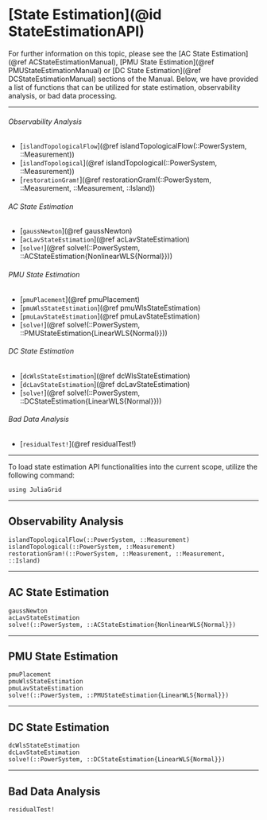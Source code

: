 # [State Estimation](@id StateEstimationAPI)
For further information on this topic, please see the [AC State Estimation](@ref ACStateEstimationManual), [PMU State Estimation](@ref PMUStateEstimationManual) or [DC State Estimation](@ref DCStateEstimationManual) sections of the Manual. Below, we have provided a list of functions that can be utilized for state estimation, observability analysis, or bad data processing.

---

###### Observability Analysis
* [`islandTopologicalFlow`](@ref islandTopologicalFlow(::PowerSystem, ::Measurement))
* [`islandTopological`](@ref islandTopological(::PowerSystem, ::Measurement))
* [`restorationGram!`](@ref restorationGram!(::PowerSystem, ::Measurement, ::Measurement, ::Island))

###### AC State Estimation
* [`gaussNewton`](@ref gaussNewton)
* [`acLavStateEstimation`](@ref acLavStateEstimation)
* [`solve!`](@ref solve!(::PowerSystem, ::ACStateEstimation{NonlinearWLS{Normal}}))

###### PMU State Estimation
* [`pmuPlacement`](@ref pmuPlacement)
* [`pmuWlsStateEstimation`](@ref pmuWlsStateEstimation)
* [`pmuLavStateEstimation`](@ref pmuLavStateEstimation)
* [`solve!`](@ref solve!(::PowerSystem, ::PMUStateEstimation{LinearWLS{Normal}}))

###### DC State Estimation
* [`dcWlsStateEstimation`](@ref dcWlsStateEstimation)
* [`dcLavStateEstimation`](@ref dcLavStateEstimation)
* [`solve!`](@ref solve!(::PowerSystem, ::DCStateEstimation{LinearWLS{Normal}}))

###### Bad Data Analysis
* [`residualTest!`](@ref residualTest!)

---

To load state estimation API functionalities into the current scope, utilize the following command:
```@example LoadApi
using JuliaGrid
```

---

## Observability Analysis
```@docs
islandTopologicalFlow(::PowerSystem, ::Measurement)
islandTopological(::PowerSystem, ::Measurement)
restorationGram!(::PowerSystem, ::Measurement, ::Measurement, ::Island)
```

---

## AC State Estimation
```@docs
gaussNewton
acLavStateEstimation
solve!(::PowerSystem, ::ACStateEstimation{NonlinearWLS{Normal}})
```

---

## PMU State Estimation
```@docs
pmuPlacement
pmuWlsStateEstimation
pmuLavStateEstimation
solve!(::PowerSystem, ::PMUStateEstimation{LinearWLS{Normal}})
```

---

## DC State Estimation
```@docs
dcWlsStateEstimation
dcLavStateEstimation
solve!(::PowerSystem, ::DCStateEstimation{LinearWLS{Normal}})
```

---

## Bad Data Analysis
```@docs
residualTest!
```